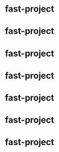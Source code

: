 # fast-project
# fast-project
# fast-project
# fast-project
# fast-project
# fast-project
# fast-project
